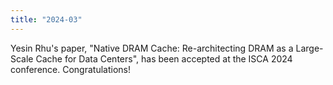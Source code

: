 ```yaml
---
title: "2024-03"
---
```


Yesin Rhu's paper, "Native DRAM Cache: Re-architecting DRAM as a Large-Scale Cache for Data Centers", has been accepted at the ISCA 2024 conference. Congratulations!
